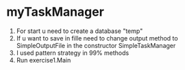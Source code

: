 # myTaskManager
1) For start u need to create a database "temp"
2) If u want to save in fille need to change output method to SimpleOutputFile in the constructor SimpleTaskManager
3) I used pattern strategy in 99% methods
4) Run exercise1.Main
